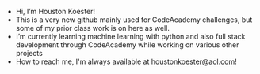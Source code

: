 - Hi, I’m Houston Koester!
- This is a very new github mainly used for CodeAcademy challenges, but some of my prior class work is on here as well.
- I’m currently learning machine learning with python and also full stack development through CodeAcademy while working on various other projects
- How to reach me, I'm always available at houstonkoester@aol.com!
